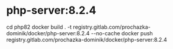 # php-server:8.2.4
cd php82
docker build . -t registry.gitlab.com/prochazka-dominik/docker/php-server:8.2.4 --no-cache
docker push registry.gitlab.com/prochazka-dominik/docker/php-server:8.2.4
